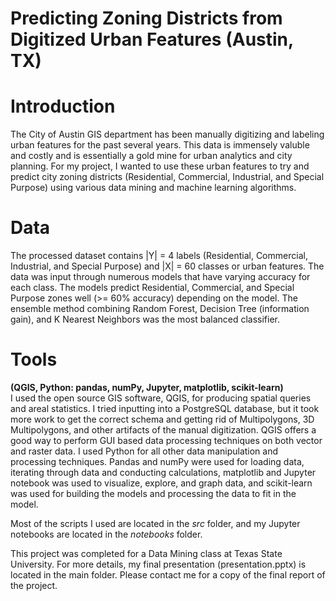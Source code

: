 # Predicting Zoning Districts from Digitized Urban Features (Austin, TX)
# Introduction
The City of Austin GIS department has been manually digitizing and labeling urban features for the past several years. This data is immensely valuble and costly and is essentially a gold mine for urban analytics and city planning. For my project, I wanted to use these urban features to try and predict city zoning districts (Residential, Commercial, Industrial, and Special Purpose) using various data mining and machine learning algorithms.

# Data
The processed dataset contains |Y| = 4 labels  (Residential, Commercial, Industrial, and Special Purpose) and |X| = 60 classes or urban features. The data was input through numerous models that have varying accuracy for each class. The models predict Residential, Commercial, and Special Purpose zones well (>= 60% accuracy) depending on the model. The ensemble method combining Random Forest, Decision Tree (information gain), and K Nearest Neighbors was the most balanced classifier. 

# Tools 
**(QGIS, Python: pandas, numPy, Jupyter, matplotlib, scikit-learn)**  
I used the open source GIS software, QGIS, for producing spatial queries and areal statistics. I tried inputting into a PostgreSQL database, but it took more work to get the correct schema and getting rid of Multipolygons, 3D Multipolygons, and other artifacts of the manual digitization. QGIS offers a good way to perform GUI based data processing techniques on both vector and raster data. 
I used Python for all other data manipulation and processing techniques. Pandas and numPy were used for loading data, iterating through data and conducting calculations, matplotlib and Jupyter notebook was used to visualize, explore, and graph data, and scikit-learn was used for building the models and processing the data to fit in the model.  

Most of the scripts I used are located in the *src* folder, and my Jupyter notebooks are located in the *notebooks* folder.

This project was completed for a Data Mining class at Texas State University. For more details, my final presentation (presentation.pptx) is located in the main folder. Please contact me for a copy of the final report of the project.

